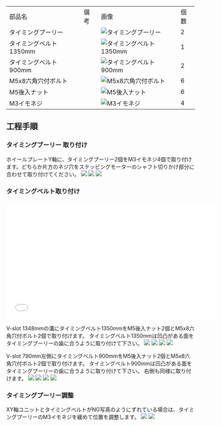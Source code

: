 <table class="packing-list">
    <tbody>
        <tr>
            <td>部品名</td>
            <td>備考</td>
            <td class="packing-img">画像</td>
            <td>個数</td>
        </tr>
        <tr>
            <td>タイミングプーリー</td>
            <td></td>
            <td><img src="./images/017/packing/030.jpg" alt="タイミングプーリー"/></td>
            <td>2</td>
        </tr>
        <tr>
            <td>タイミングベルト1350mm</td>
            <td></td>
            <td><img src="./images/017/packing/031.jpg" alt="タイミングベルト1350mm"/></td>
            <td>1</td>
        </tr>
        <tr>
            <td>タイミングベルト900mm</td>
            <td></td>
            <td><img src="./images/017/packing/032.jpg" alt="タイミングベルト900mm"/></td>
            <td>2</td>
        </tr>
        <tr>
            <td>M5x8六角穴付ボルト</td>
            <td></td>
            <td><img src="./images/017/packing/144.jpg" alt="M5x8六角穴付ボルト"/></td>
            <td>6</td>
        </tr>
        <tr>
            <td>M5後入ナット</td>
            <td></td>
            <td><img src="./images/017/packing/139.jpg" alt="M5後入ナット"/></td>
            <td>6</td>
        </tr>
        <tr>
            <td>M3イモネジ</td>
            <td></td>
            <td><img src="./images/017/packing/203.jpg" alt="M3イモネジ"/></td>
            <td>4</td>
        </tr>
    </tbody>
</table>

## 工程手順

### タイミングプーリー 取り付け

ホイールプレートY軸に、タイミングプーリー2個をM3イモネジ4個で取り付けます。どちらか片方のネジ穴をステッピングモーターのシャフト切りかけ部分に合わせて取り付けてください。
<img src="./images/017/IMG_1870.jpg"/>
<img src="./images/017/001.jpg"/>
<img src="./images/017/002.jpg"/>

### タイミングベルト取り付け

<iframe allowfullscreen="" frameborder="0" height="315" src="//www.youtube-nocookie.com/embed/O227nCrA0uE" width="560">
</iframe>

V-slot 1348mmの溝にタイミングベルト1350mmをM5後入ナット2個とM5x8六角穴付ボルト2個で取り付けます。
タイミングベルト1350mmは凹凸がある面をタイミングプーリーの歯に合うように取り付けて下さい。
<img src="./images/017/IMG_1870-2.jpg"/>
<img src="./images/017/004.jpg"/>
<img src="./images/017/005.jpg"/>
<img src="./images/017/006.jpg"/>

V-slot 790mm左側にタイミングベルト900mmをM5後入ナット2個とM5x8六角穴付ボルト2個で取り付けます。
タイミングベルト900mmは凹凸がある面をタイミングプーリーの歯に合うように取り付けて下さい。
右側も同様に取り付けます。
<img src="./images/017/IMG_1871.jpg"/>
<img src="./images/017/008.jpg"/>
<img src="./images/017/009.JPG"/>
<img src="./images/017/010.jpg"/>

### タイミングプーリー調整

XY軸ユニットとタイミングベルトがNG写真のようにずれている場合は、タイミングプーリーのM3イモネジを緩めて位置を調整します。
<img src="./images/017/011.jpg"/>
<img src="./images/017/012.jpg"/>
